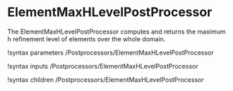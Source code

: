 # ElementMaxHLevelPostProcessor

The ElementMaxHLevelPostProcessor computes and returns the maximum h refinement level of elements over
the whole domain.

!syntax parameters /Postprocessors/ElementMaxHLevelPostProcessor

!syntax inputs /Postprocessors/ElementMaxHLevelPostProcessor

!syntax children /Postprocessors/ElementMaxHLevelPostProcessor
